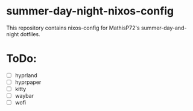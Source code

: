 # summer-day-night-nixos-config
This repository contains nixos-config for MathisP72's summer-day-and-night dotfiles. 

# ToDo:
- [ ] hyprland
- [ ] hyprpaper
- [ ] kitty
- [ ] waybar
- [ ] wofi
